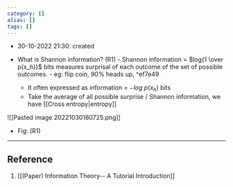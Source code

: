 ```yaml
---
category: []
alias: []
tags: []
---
```


- 30-10-2022 21:30: created

- What is Shannon information? (R1)
		- Shannon information = $log{1 \over p(x_h)}$ bits measures surprisal of each outcome of the set of possible outcomes. 
		- eg: flip coin, 90% heads up,  ^ef7e49
	- It often expressed as information = $-log\ p(x_h)$ bits
	- Take the average of all possible surprise / Shannon information, we have [[Cross entropy|entropy]]

![[Pasted image 20221030180725.png]]
- Fig: (R1)
---
## Reference

1. [[(Paper) Information Theory-- A Tutorial Introduction]]